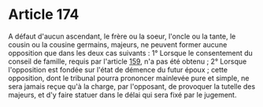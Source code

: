 # Article 174

A défaut d'aucun ascendant, le frère ou la soeur, l'oncle ou la tante, le cousin ou la cousine germains, majeurs, ne peuvent former aucune opposition que dans les deux cas suivants : 1° Lorsque le consentement du conseil de famille, requis par l'article <a href='/affichCodeArticle.do?cidTexte=LEGITEXT000006070721&idArticle=LEGIARTI000006422097&dateTexte=&categorieLien=cid' title='Code civil - art. 159 (V)'>159</a>, n'a pas été obtenu ; 2° Lorsque l'opposition est fondée sur l'état de démence du futur époux ; cette opposition, dont le tribunal pourra prononcer mainlevée pure et simple, ne sera jamais reçue qu'à la charge, par l'opposant, de provoquer la tutelle des majeurs, et d'y faire statuer dans le délai qui sera fixé par le jugement.